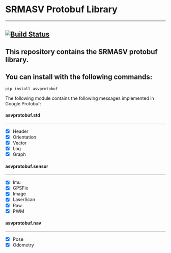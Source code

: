 # SRMASV Protobuf Library
------

[![Build Status](https://travis-ci.com/akashp1997/asv_protobuf.svg?token=aTEz3cwmJvzJj3hg2WkN&branch=master)](https://travis-ci.com/akashp1997/asv_protobuf)
------
This repository contains the SRMASV protobuf library.
------
## You can install with the following commands:
`pip install asvprotobuf`

The following module contains the following messages implemented in Google Protobuf:

#### asvprotobuf.std
-----
- [x] Header
- [x] Orientation
- [x] Vector
- [x] Log
- [x] Graph

#### asvprotobuf.sensor
-----
- [x] Imu
- [x] GPSFix
- [x] Image
- [x] LaserScan
- [x] Raw
- [x] PWM

#### asvprotobuf.nav
-----
- [x] Pose
- [x] Odometry
